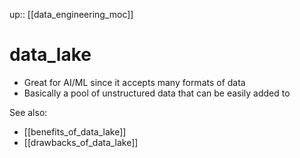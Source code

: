 up:: [[data_engineering_moc]]

# data_lake

- Great for AI/ML since it accepts many formats of data
- Basically a pool of unstructured data that can be easily added to

See also:
- [[benefits_of_data_lake]]
- [[drawbacks_of_data_lake]]
